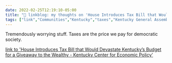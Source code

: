 ```yaml
---
date: 2022-02-25T12:19:10-05:00
title: "🔗 linkblog: my thoughts on 'House Introduces Tax Bill that Would Devastate Kentucky’s Budget for a Giveaway to the Wealthy - Kentucky Center for Economic Policy'"
tags: ["link","Communities","Kentucky","taxes","Kentucky General Assembly"]
---
```

Tremendously worrying stuff. Taxes are the price we pay for democratic society.
 
[link to 'House Introduces Tax Bill that Would Devastate Kentucky’s Budget for a Giveaway to the Wealthy - Kentucky Center for Economic Policy'](https://kypolicy.org/house-introduces-tax-bill-that-would-devastate-kentuckys-budget-for-a-giveaway-to-the-wealthy/)
